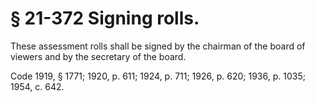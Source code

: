 # § 21-372 Signing rolls.

<p>These assessment rolls shall be signed by the chairman of the board of viewers and by the secretary of the board.</p><p>Code 1919, § 1771; 1920, p. 611; 1924, p. 711; 1926, p. 620; 1936, p. 1035; 1954, c. 642.</p>